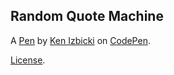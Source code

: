 Random Quote Machine
--------------------


A [Pen](http://codepen.io/HaitianFighter/pen/VjgzpV) by [Ken Izbicki](http://codepen.io/HaitianFighter) on [CodePen](http://codepen.io/).

[License](http://codepen.io/HaitianFighter/pen/VjgzpV/license).